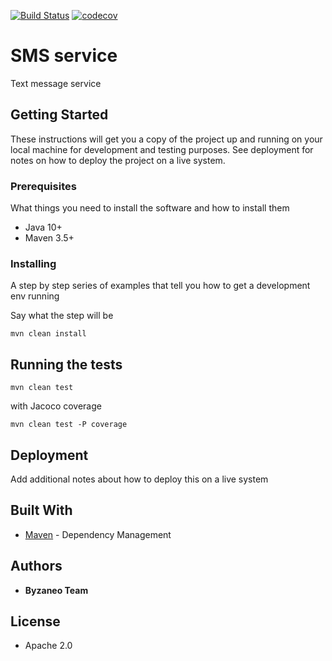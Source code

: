 [![Build Status](https://travis-ci.com/Byzaneo/sms.svg?branch=master)](https://travis-ci.com/Byzaneo/sms)
[![codecov](https://codecov.io/gh/Byzaneo/sms/branch/master/graph/badge.svg)](https://codecov.io/gh/Byzaneo/sms)

# SMS service

Text message service

## Getting Started

These instructions will get you a copy of the project up and running on your local machine for development and testing purposes. See deployment for notes on how to deploy the project on a live system.

### Prerequisites

What things you need to install the software and how to install them

- Java 10+
- Maven 3.5+

### Installing

A step by step series of examples that tell you how to get a development env running

Say what the step will be

```
mvn clean install
```

## Running the tests

```
mvn clean test
```

with Jacoco coverage

```
mvn clean test -P coverage
```

## Deployment

Add additional notes about how to deploy this on a live system

## Built With

* [Maven](https://maven.apache.org/) - Dependency Management

## Authors

* **Byzaneo Team** 


## License

* Apache 2.0